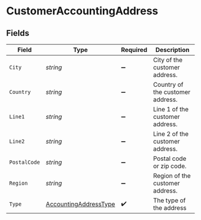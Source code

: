 # CustomerAccountingAddress


## Fields

| Field                                                                 | Type                                                                  | Required                                                              | Description                                                           |
| --------------------------------------------------------------------- | --------------------------------------------------------------------- | --------------------------------------------------------------------- | --------------------------------------------------------------------- |
| `City`                                                                | *string*                                                              | :heavy_minus_sign:                                                    | City of the customer address.                                         |
| `Country`                                                             | *string*                                                              | :heavy_minus_sign:                                                    | Country of the customer address.                                      |
| `Line1`                                                               | *string*                                                              | :heavy_minus_sign:                                                    | Line 1 of the customer address.                                       |
| `Line2`                                                               | *string*                                                              | :heavy_minus_sign:                                                    | Line 2 of the customer address.                                       |
| `PostalCode`                                                          | *string*                                                              | :heavy_minus_sign:                                                    | Postal code or zip code.                                              |
| `Region`                                                              | *string*                                                              | :heavy_minus_sign:                                                    | Region of the customer address.                                       |
| `Type`                                                                | [AccountingAddressType](../../models/shared/AccountingAddressType.md) | :heavy_check_mark:                                                    | The type of the address                                               |